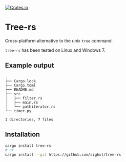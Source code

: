 [![Crates.io](https://img.shields.io/crates/v/tree-rs.svg)](https://crates.io/crates/tree-rs)

# Tree-rs

Cross-platform alternative to the unix `tree` command.

`tree-rs` has been tested on Linux and Windows 7.

## Example output

    .
    ├── Cargo.lock
    ├── Cargo.toml
    ├── README.md
    ├── src
    │   ├── filter.rs
    │   ├── main.rs
    │   └── pathiterator.rs
    └── timer.py

    1 directories, 7 files

## Installation

```bash
cargo install tree-rs
# or
cargo install --git https://github.com/sighol/tree-rs
```
